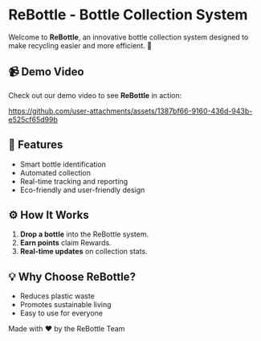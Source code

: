 # ReBottle - Bottle Collection System

Welcome to **ReBottle**, an innovative bottle collection system designed to make recycling easier and more efficient. 🚀

## 📹 Demo Video

Check out our demo video to see **ReBottle** in action:

https://github.com/user-attachments/assets/1387bf66-9160-436d-943b-e525cf65d99b


## 🚀 Features

- Smart bottle identification
- Automated collection
- Real-time tracking and reporting
- Eco-friendly and user-friendly design

## ⚙️ How It Works

1. **Drop a bottle** into the ReBottle system.
2. **Earn points** claim Rewards. 
3. **Real-time updates** on collection stats.

## 💡 Why Choose ReBottle?

- Reduces plastic waste
- Promotes sustainable living
- Easy to use for everyone


Made with ❤️ by the ReBottle Team




